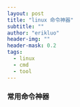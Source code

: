 ```yaml
---
layout: post
title: "linux 命令神器"
subtitle: ""
author: "erikluo"
header-img: ""
header-mask: 0.2
tags:
  - linux
  - cmd
  - tool
---
```



### 常用命令神器
 

